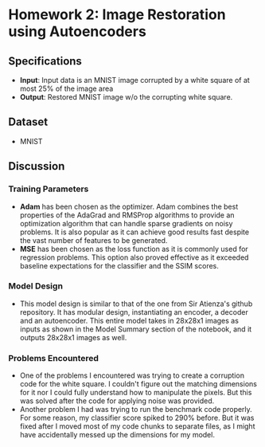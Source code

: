 # Homework 2: Image Restoration using Autoencoders

## Specifications
- **Input**: Input data is an MNIST image corrupted by a white square of at most 25% of the image area
- **Output**: Restored MNIST image w/o the corrupting white square.

## Dataset
- MNIST

## Discussion
### Training Parameters
- **Adam** has been chosen as the optimizer. Adam combines the best properties of the AdaGrad and RMSProp algorithms to provide an optimization algorithm that can handle sparse gradients on noisy problems. It is also popular as it can achieve good results fast despite the vast number of features to be generated.
- **MSE** has been chosen as the loss function as it is commonly used for regression problems. This option also proved effective as it exceeded baseline expectations for the classifier and the SSIM scores.

### Model Design
- This model design is similar to that of the one from Sir Atienza's github repository. It has modular design, instantiating an encoder, a decoder and an autoencoder. This entire model takes in 28x28x1 images as inputs as shown in the Model Summary section of the notebook, and it outputs 28x28x1 images as well.

### Problems Encountered
- One of the problems I encountered was trying to create a corruption code for the white square. I couldn't figure out the matching dimensions for it nor I could fully understand how to manipulate the pixels. But this was solved after the code for applying noise was provided.
- Another problem I had was trying to run the benchmark code properly. For some reason, my classifier score spiked to 290% before. But it was fixed after I moved most of my code chunks to separate files, as I might have accidentally messed up the dimensions for my model.
